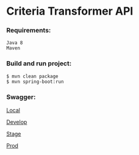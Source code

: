 # Criteria Transformer API

### Requirements:

    Java 8
    Maven

### Build and run project:

    $ mvn clean package
    $ mvn spring-boot:run
    
### Swagger:

[Local](http://localhost:8080)

[Develop](https://develop-transformer.dev.services.jtech.se)

[Stage](https://staging-transformer.dev.services.jtech.se)

[Prod](https://transformer.dev.services.jtech.se)
